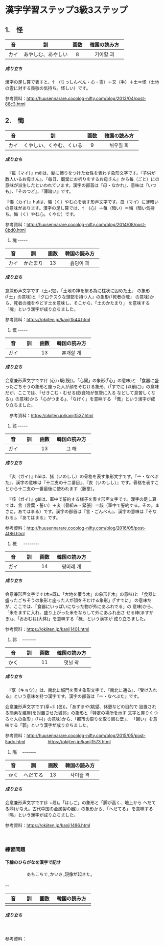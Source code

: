 漢字学習ステップ3級3ステップ
============================

1.　怪
------

| 音 　 | 訓 　              | 画数 | 韓国の読み方　 |
|:-----:|:------------------:|:----:|:--------------:|
| カイ  | あやしむ、あやしい |  ８  |   기이할 괴    |

##### 成り立ち

漢字の足し算で表すと、忄（りっしんべん・心・霊）＋又（手）＋土＝怪（土地の霊に対する畏敬の気持ち。怪しい）です。

参考資料：http://huusennarare.cocolog-nifty.com/blog/2013/04/post-88c3.html

2.　悔
------

| 音 　 | 訓 　                    | 画数 | 韓国の読み方　 |
|:-----:|:------------------------:|:----:|:--------------:|
| カイ  | くやしい、くやむ、くいる |  9   |   뉘우칠 회    |

##### 成り立ち

　『毎（マイ）』měiは、髪に飾りをつけた女性を表わす象形文字です。『子供が数人いるお母さん』、『毎日、廟堂にお祈りをするお母さん』から毎（ごと）にの意味が派生したといわれています。漢字の部首は『毋・なかれ』、意味は『いつも』、『そのつど』、『薄暗い』です。

『悔（カイ）』huǐは、悔（く）やむ心を表す形声文字です。毎（マイ）に薄暗いの意味があります。漢字の足し算では、忄（心）＋毎（暗い）＝悔（暗い気持ち。悔（く）やむ心。くやむ）です。

参考資料：http://huusennarare.cocolog-nifty.com/blog/2014/08/post-8bd0.html

1.	塊 -----

| 音 　 | 訓 　    | 画数 | 韓国の読み方　 |
|:-----:|:--------:|:----:|:--------------:|
| カイ  | かたまり |  13  |   흙덩이 괘    |

##### 成り立ち

意兼形声文字です（土+鬼)。「土地の神を祭る為に柱状に固めた土」 の象形(「土」の意味)と「グロテスクな頭部を持つ人」の象形(「死者の魂」 の意味)から、死者の魂をやどす土を意味し、そこから、「土のかたまり」 を意味する「塊」という漢字が成り立ちました。

参考資料：https://okjiten.jp/kanji1544.html

1.	慨 -----

| 音 　 | 訓 　 | 画数 | 韓国の読み方　 |
|:-----:|:-----:|:----:|:--------------:|
| ガイ  |       |  13  |   분개할 개    |

##### 成り立ち

会意兼形声文字です(忄(心)+既(旣))。「心臓」の象形(「心」の意味)と 「食器に盛ったごちそうの象形と座った人が顔をそむける象形」(「すでに (以前に)」の意味だが、ここでは、「せきこむ・むせる(飲食物が気管に入る などして息苦しくなる)」の意味)から「心がつまる」、「なげく」を意味する 「慨」という漢字が成り立ちました。

　参考資料：https://okjiten.jp/kanji1537.html

1.	該 -----

| 音 　 | 訓 　 | 画数 | 韓国の読み方　 |
|:-----:|:-----:|:----:|:--------------:|
| ガイ  |  　   |  13  |     그 해      |

##### 成り立ち

　『亥（ガイ）』hàiは、猪（いのしし）の骨格を表す象形文字です。『亠・なべぶた』、漢字の意味は『十二支の十二番目』、『亥（いのしし）』です。骨格を表すことから十二支の一番最後に使われます（藤堂）。

　『該（ガイ）』gāiは、軍中で誓約する様子を表す形声文字です。漢字の足し算では、言（言葉・誓い）＋亥（骨組み・緊張）＝該（軍中で誓約する。その。まさに。あてはまる）です。漢字の部首は『言・ごんべん』、漢字の意味は『そなわる』、『あてはまる』です。

参考資料：http://huusennarare.cocolog-nifty.com/blog/2016/05/post-4f86.html

1.	概 　 --------

| 音 　 | 訓 　 | 画数 | 韓国の読み方　 |
|:-----:|:-----:|:----:|:--------------:|
| ガイ  |       |  14  |   평미레 개    |

##### 成り立ち

会意兼形声文字です(木+既)。「大地を覆う木」の象形(「木」の意味)と 「食器に盛ったごちそうの象形と座った人が顔をそむける象形」(「すでに」 の意味だが、ここでは、「食器にいっぱいになった物が外にあふれでる」の 意味)から、「米をますに入れ、盛り上がった米をならして外にあふれ出さ せる棒(ますかき)」、「おおむね(大体)」を意味する「概」という漢字が 成り立ちました。

参考資料：https://okjiten.jp/kanji1401.html

1.	郭　 -------

| 音 　 | 訓 　 | 画数 | 韓国の読み方　 |
|:-----:|:-----:|:----:|:--------------:|
| かく  |       |  11  |    덧널 곽     |

##### 成り立ち

　『享（キョウ）』は、南北に城門を表す象形文字で、『南北に通る』、『受け入れる』という意味を持つ漢字です。漢字の部首は『亠・なべぶた』です。

会意兼形声文字です(享+阝(邑))。「あずまや(眺望、休憩などの目的で 設置される簡素な建屋)を対置させた城郭」の象形と「特定の場所を示す 文字と座りくつろぐ人の象形」(「村」の意味)から、「都市の周りを取り囲む壁」、 「囲い」を意味する「郭」という漢字が成り立ちました。

参考資料：http://huusennarare.cocolog-nifty.com/blog/2015/05/post-5adc.html 　　　　　https://okjiten.jp/kanji1573.html

1.	隔　 -------

| 音 　 | 訓 　    | 画数 | 韓国の読み方　 |
|:-----:|:--------:|:----:|:--------------:|
| かく  | へだてる |  13  |   사이뜰 격    |

##### 成り立ち

会意兼形声文字です(阝+鬲)。「はしご」の象形と「脚が高く、地上から へだてる鼎(かなえ。古代中国の金属製の器)」の象形から、「へだてる」 を意味する「隔」という漢字が成り立ちました。

参考資料：https://okjiten.jp/kanji1486.html

　
### 練習問題
#### 下線のひらがなを漢字で記せ
　　　　　あちこちで\_かいき\_現像が起きた。
     
#### 
#### 
#### 
 
--

| 音 　 | 訓 　 | 画数 | 韓国の読み方　 |
|:-----:|:-----:|:----:|:--------------:|
|       |       |      |                |

##### 成り立ち

　

参考資料：
